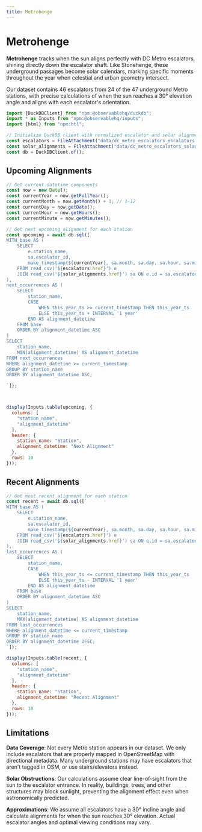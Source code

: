 ```yaml
---
title: Metrohenge
---
```


# Metrohenge

**Metrohenge** tracks when the sun aligns perfectly with DC Metro escalators, shining directly down the escalator shaft. Like Stonehenge, these underground passages become solar calendars, marking specific moments throughout the year when celestial and urban geometry intersect.

Our dataset contains 46 escalators from 24 of the 47 underground Metro stations, with precise calculations of when the sun reaches a 30° elevation angle and aligns with each escalator's orientation.

```js
import {DuckDBClient} from "npm:@observablehq/duckdb";
import * as Inputs from "npm:@observablehq/inputs";
import {html} from "npm:htl";
```

```js
// Initialize DuckDB client with normalized escalator and solar alignment data
const escalators = FileAttachment("data/dc_metro_escalators_escalators.csv")
const solar_alignments = FileAttachment("data/dc_metro_escalators_solar_alignments.csv")
const db = DuckDBClient.of();
```

## Upcoming Alignments

```js
// Get current datetime components
const now = new Date();
const currentYear = now.getFullYear();
const currentMonth = now.getMonth() + 1; // 1-12
const currentDay = now.getDate();
const currentHour = now.getHours();
const currentMinute = now.getMinutes();

// Get next upcoming alignment for each station
const upcoming = await db.sql([`
WITH base AS (
    SELECT 
        e.station_name,
        sa.escalator_id,
        make_timestamp(${currentYear}, sa.month, sa.day, sa.hour, sa.minute, 0) AS this_year_ts
    FROM read_csv('${escalators.href}') e
    JOIN read_csv('${solar_alignments.href}') sa ON e.id = sa.escalator_id
),
next_occurrences AS (
    SELECT
        station_name,
        CASE
            WHEN this_year_ts >= current_timestamp THEN this_year_ts
            ELSE this_year_ts + INTERVAL '1 year'
        END AS alignment_datetime
    FROM base
    ORDER BY alignment_datetime ASC
)
SELECT
    station_name,
    MIN(alignment_datetime) AS alignment_datetime
FROM next_occurrences
WHERE alignment_datetime >= current_timestamp
GROUP BY station_name
ORDER BY alignment_datetime ASC;

`]);

```

```js


display(Inputs.table(upcoming, {
  columns: [
    "station_name",
    "alignment_datetime"
  ],
  header: {
    station_name: "Station",
    alignment_datetime: "Next Alignment"
  },
  rows: 10
}));
```

## Recent Alignments

```js
// Get most recent alignment for each station
const recent = await db.sql([`
WITH base AS (
    SELECT 
        e.station_name,
        sa.escalator_id,
        make_timestamp(${currentYear}, sa.month, sa.day, sa.hour, sa.minute, 0) AS this_year_ts
    FROM read_csv('${escalators.href}') e
    JOIN read_csv('${solar_alignments.href}') sa ON e.id = sa.escalator_id
),
last_occurrences AS (
    SELECT
        station_name,
        CASE
            WHEN this_year_ts <= current_timestamp THEN this_year_ts
            ELSE this_year_ts - INTERVAL '1 year'
        END AS alignment_datetime
    FROM base
    ORDER BY alignment_datetime ASC
)
SELECT
    station_name,
    MAX(alignment_datetime) AS alignment_datetime
FROM last_occurrences
WHERE alignment_datetime <= current_timestamp
GROUP BY station_name
ORDER BY alignment_datetime DESC;
`]);
```

```js
display(Inputs.table(recent, {
  columns: [
    "station_name",
    "alignment_datetime"
  ],
  header: {
    station_name: "Station",
    alignment_datetime: "Recent Alignment"
  },
  rows: 10
}));
```

## Limitations

**Data Coverage**: Not every Metro station appears in our dataset. We only include escalators that are properly mapped in OpenStreetMap with directional metadata. Many underground stations may have escalators that aren't tagged in OSM, or use stairs/elevators instead.

**Solar Obstructions**: Our calculations assume clear line-of-sight from the sun to the escalator entrance. In reality, buildings, trees, and other structures may block sunlight, preventing the alignment effect even when astronomically predicted.

**Approximations**: We assume all escalators have a 30° incline angle and calculate alignments for when the sun reaches 30° elevation. Actual escalator angles and optimal viewing conditions may vary.

